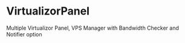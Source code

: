 # VirtualizorPanel
Multiple Virtualizor Panel, VPS Manager with Bandwidth Checker and Notifier option 

